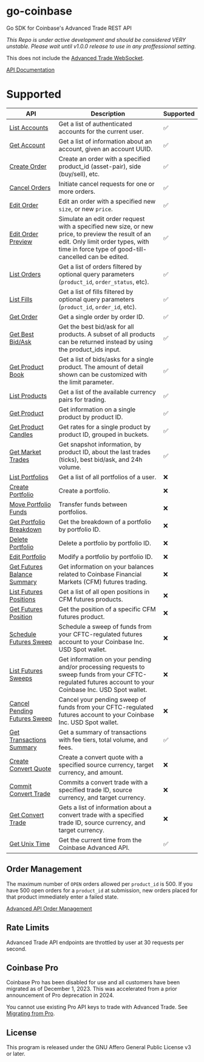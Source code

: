 # go-coinbase
Go SDK for Coinbase's Advanced Trade REST API 

*This Repo is under active development and should be considered VERY unstable. Please wait until v1.0.0 release to use in any proffessional setting.*

This does not include the [Advanced Trade WebSocket](https://docs.cloud.coinbase.com/advanced-trade-api/docs/ws-overview).

[API Documentation](https://docs.cloud.coinbase.com/advanced-trade-api/docs/rest-api-overview)

# Supported

| API | Description | Supported |
| --- | ----------- | --------- |
| [List Accounts](https://docs.cloud.coinbase.com/advanced-trade-api/reference/retailbrokerageapi_getaccounts) | Get a list of authenticated accounts for the current user. | ✅ |
| [Get Account](https://docs.cloud.coinbase.com/advanced-trade-api/reference/retailbrokerageapi_getaccount) |Get a list of information about an account, given an account UUID. | ✅ |
| [Create Order](https://docs.cloud.coinbase.com/advanced-trade-api/reference/retailbrokerageapi_postorder) | Create an order with a specified product_id (asset-pair), side (buy/sell), etc. | ✅ |
| [Cancel Orders](https://docs.cloud.coinbase.com/advanced-trade-api/reference/retailbrokerageapi_cancelorders) | Initiate cancel requests for one or more orders. | ✅ |
| [Edit Order](https://docs.cloud.coinbase.com/advanced-trade-api/reference/retailbrokerageapi_editorder) | Edit an order with a specified new `size`, or new `price`. | ✅ |
| [Edit Order Preview](https://docs.cloud.coinbase.com/advanced-trade-api/reference/retailbrokerageapi_previeweditorder) | Simulate an edit order request with a specified new size, or new price, to preview the result of an edit. Only limit order types, with time in force type of good-till-cancelled can be edited. | ✅ |
| [List Orders](https://docs.cloud.coinbase.com/advanced-trade-api/reference/retailbrokerageapi_gethistoricalorders) | Get a list of orders filtered by optional query parameters (`product_id`, `order_status`, etc). | ✅ |
| [List Fills](https://docs.cloud.coinbase.com/advanced-trade-api/reference/retailbrokerageapi_getfills) | Get a list of fills filtered by optional query parameters (`product_id`, `order_id`, etc). | ✅ |
| [Get Order](https://docs.cloud.coinbase.com/advanced-trade-api/reference/retailbrokerageapi_gethistoricalorder) | Get a single order by order ID. | ✅ |
| [Get Best Bid/Ask](https://docs.cloud.coinbase.com/advanced-trade-api/reference/retailbrokerageapi_getbestbidask) | Get the best bid/ask for all products. A subset of all products can be returned instead by using the product_ids input. | ✅ |
| [Get Product Book](https://docs.cloud.coinbase.com/advanced-trade-api/reference/retailbrokerageapi_getbestbidask) | Get a list of bids/asks for a single product. The amount of detail shown can be customized with the limit parameter. | ✅ |
| [List Products](https://docs.cloud.coinbase.com/advanced-trade-api/reference/retailbrokerageapi_getproducts) | Get a list of the available currency pairs for trading. | ✅ |
| [Get Product](https://docs.cloud.coinbase.com/advanced-trade-api/reference/retailbrokerageapi_getproduct) | Get information on a single product by product ID. | ✅ |
| [Get Product Candles](https://docs.cloud.coinbase.com/advanced-trade-api/reference/retailbrokerageapi_getcandles) | Get rates for a single product by product ID, grouped in buckets. | ✅ |
| [Get Market Trades](https://docs.cloud.coinbase.com/advanced-trade-api/reference/retailbrokerageapi_getmarkettrades) | Get snapshot information, by product ID, about the last trades (ticks), best bid/ask, and 24h volume. | ✅ |
| [List Portfolios](https://docs.cloud.coinbase.com/advanced-trade-api/reference/retailbrokerageapi_getportfolios) | Get a list of all portfolios of a user. | ❌ |
| [Create Portfolio](https://docs.cloud.coinbase.com/advanced-trade-api/reference/retailbrokerageapi_createportfolio) | Create a portfolio. | ❌ |
| [Move Portfolio Funds](https://docs.cloud.coinbase.com/advanced-trade-api/reference/retailbrokerageapi_moveportfoliofunds) | Transfer funds between portfolios. | ❌ |
| [Get Portfolio Breakdown](https://docs.cloud.coinbase.com/advanced-trade-api/reference/retailbrokerageapi_getportfoliobreakdown) | Get the breakdown of a portfolio by portfolio ID. | ❌ |
| [Delete Portfolio](https://docs.cloud.coinbase.com/advanced-trade-api/reference/retailbrokerageapi_deleteportfolio) | Delete a portfolio by portfolio ID. | ❌ |
| [Edit Portfolio](https://docs.cloud.coinbase.com/advanced-trade-api/reference/retailbrokerageapi_editportfolio) | Modify a portfolio by portfolio ID. | ❌ |
| [Get Futures Balance Summary](https://docs.cloud.coinbase.com/advanced-trade-api/reference/retailbrokerageapi_getfcmbalancesummary) | Get information on your balances related to Coinbase Financial Markets (CFM) futures trading. | ❌ |
| [List Futures Positions](https://docs.cloud.coinbase.com/advanced-trade-api/reference/retailbrokerageapi_getfcmpositions) | Get a list of all open positions in CFM futures products. | ❌ |
| [Get Futures Position](https://docs.cloud.coinbase.com/advanced-trade-api/reference/retailbrokerageapi_getfcmposition) | Get the position of a specific CFM futures product. | ❌ |
| [Schedule Futures Sweep](https://docs.cloud.coinbase.com/advanced-trade-api/reference/retailbrokerageapi_schedulefcmsweep) | Schedule a sweep of funds from your CFTC-regulated futures account to your Coinbase Inc. USD Spot wallet. | ❌ |
| [List Futures Sweeps](https://docs.cloud.coinbase.com/advanced-trade-api/reference/retailbrokerageapi_getfcmsweeps) | Get information on your pending and/or processing requests to sweep funds from your CFTC-regulated futures account to your Coinbase Inc. USD Spot wallet. | ❌ |
| [Cancel Pending Futures Sweep](https://docs.cloud.coinbase.com/advanced-trade-api/reference/retailbrokerageapi_cancelfcmsweep) | Cancel your pending sweep of funds from your CFTC-regulated futures account to your Coinbase Inc. USD Spot wallet. | ❌ |
| [Get Transactions Summary](https://docs.cloud.coinbase.com/advanced-trade-api/reference/retailbrokerageapi_gettransactionsummary) | Get a summary of transactions with fee tiers, total volume, and fees. | ✅ |
| [Create Convert Quote](https://docs.cloud.coinbase.com/advanced-trade-api/reference/retailbrokerageapi_createconvertquote) | Create a convert quote with a specified source currency, target currency, and amount. | ❌ |
| [Commit Convert Trade](https://docs.cloud.coinbase.com/advanced-trade-api/reference/retailbrokerageapi_commitconverttrade) | Commits a convert trade with a specified trade ID, source currency, and target currency. | ❌ |
| [Get Convert Trade](https://docs.cloud.coinbase.com/advanced-trade-api/reference/retailbrokerageapi_getconverttrade) | Gets a list of information about a convert trade with a specified trade ID, source currency, and target currency. | ❌ |
| [Get Unix Time](https://docs.cloud.coinbase.com/advanced-trade-api/reference/retailbrokerageapi_getunixtime) | Get the current time from the Coinbase Advanced API. | ✅ |

## Order Management

The maximum number of `OPEN` orders allowed per `product_id` is 500. If you have 500 open orders for a `product_id` at submission, new orders placed for that product immediately enter a failed state.

[Advanced API Order Management](https://docs.cloud.coinbase.com/advanced-trade-api/docs/rest-api-orders)

## Rate Limits

Advanced Trade API endpoints are throttled by user at 30 requests per second.

## Coinbase Pro

Coinbase Pro has been disabled for use and all customers have been migrated as of December 1, 2023. This was accelerated from a prior announcement of Pro deprecation in 2024.

You cannot use existing Pro API keys to trade with Advanced Trade. See [Migrating from Pro](https://docs.cloud.coinbase.com/advanced-trade-api/docs/migration).

## License

This program is released under the GNU Affero General Public License v3 or later.
